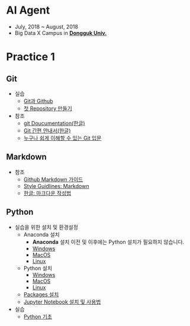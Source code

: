 # AI Agent

- July, 2018 ~ August, 2018
- Big Data X Campus in [**Dongguk Univ.**](http://www.dongguk.edu/mbs/kr/index.jsp)

# Practice 1

## Git

- 실습
	- [Git과 Github](./Git/Github.md)
	- [첫 Repository 만들기](./Git/FirstRepository.md)
- 참조
	- [git Doucumentation(한글)](https://git-scm.com/book/ko/v1/%EC%8B%9C%EC%9E%91%ED%95%98%EA%B8%B0)
	- [Git 간편 안내서(한글)](https://rogerdudler.github.io/git-guide/index.ko.html)
	- [누구나 쉽게 이해할 수 있는 Git 입문](https://backlog.com/git-tutorial/kr/)

## Markdown

- 참조
	- [Github Markdown 가이드](https://guides.github.com/features/mastering-markdown/)
	- [Style Guidlines: Markdown](https://github.com/carwin/markdown-styleguide)
	- [한글: 마크다운 작성법](https://gist.github.com/ihoneymon/652be052a0727ad59601)

## Python

- 실습을 위한 설치 및 환경설정
	- Anaconda 설치
		- **Anaconda** 설치 이전 및 이후에는 Python 설치가 필요하지 않습니다.
		- [Windows](./Anaconda/Windows.md)
		- [MacOS](./Anaconda/MacOS.md)
		- [Linux](./Anaconda/Linux.md)
	- Python 설치
		- [Windows](./Python/Windows.md)
		- [MacOS](./Python/MacOS.md)
		- [Linux](./Python/Linux.md)
	- [Packages 설치](./Python/pip.md)
	- [Jupyter Notebook 설치 및 사용법](./Jupyter/README.md)
- 실습
	- [Python 기초](./Python/Python_tutorial.pdf)